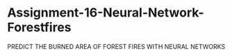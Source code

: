 # Assignment-16-Neural-Network-Forestfires
PREDICT THE BURNED AREA OF FOREST FIRES WITH NEURAL NETWORKS
